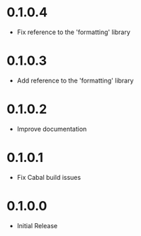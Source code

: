 # 0.1.0.4

* Fix reference to the 'formatting' library

# 0.1.0.3

* Add reference to the 'formatting' library

# 0.1.0.2

* Improve documentation

# 0.1.0.1

* Fix Cabal build issues

# 0.1.0.0

* Initial Release
